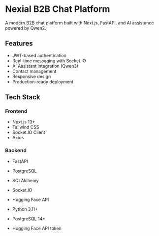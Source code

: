 # Nexial B2B Chat Platform

A modern B2B chat platform built with Next.js, FastAPI, and AI assistance powered by Qwen2.

## Features

- JWT-based authentication
- Real-time messaging with Socket.IO
- AI Assistant integration (Qwen3)
- Contact management
- Responsive design
- Production-ready deployment

## Tech Stack

### Frontend
- Next.js 13+
- Tailwind CSS
- Socket.IO Client
- Axios

### Backend
- FastAPI
- PostgreSQL
- SQLAlchemy
- Socket.IO
- Hugging Face API

- Python 3.11+
- PostgreSQL 14+
- Hugging Face API token
